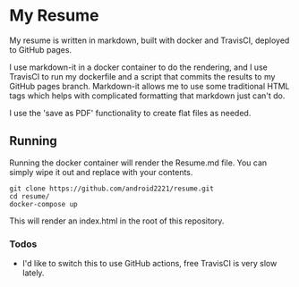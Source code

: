 # My Resume
My resume is written in markdown, built with docker and TravisCI, deployed to GitHub pages.

I use markdown-it in a docker container to do the rendering, and I use TravisCI to run my dockerfile and a script that commits the results to my GitHub pages branch. Markdown-it allows me to use some traditional HTML tags which helps with complicated formatting that markdown just can't do. 

I use the 'save as PDF' functionality to create flat files as needed.

## Running
Running the docker container will render the Resume.md file. You can simply wipe it out and replace with your contents.
```
git clone https://github.com/android2221/resume.git
cd resume/
docker-compose up
```

This will render an index.html in the root of this repository.


### Todos
- I'd like to switch this to use GitHub actions, free TravisCI is very slow lately.